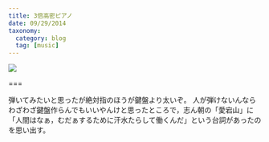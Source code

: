 ```yaml
---
title: 3倍高密ピアノ
date: 09/29/2014
taxonomy:
  category: blog
  tag: [music]
---
```


![](https://www.youtube.com/watch?v=tSvKNOBeQIg)

===

弾いてみたいと思ったが絶対指のほうが鍵盤より太いぞ。
人が弾けないんならわざわざ鍵盤作らんでもいいやんけと思ったところで，志ん朝の「愛宕山」に「人間はなぁ，むだぁするために汗水たらして働くんだ」という台詞があったのを思い出す。